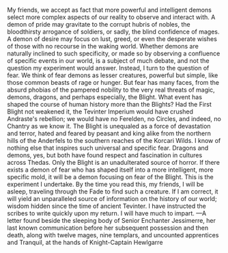 My friends, we accept as fact that more powerful and intelligent demons select more complex aspects of our reality to observe and interact with. A demon of pride may gravitate to the corrupt hubris of nobles, the bloodthirsty arrogance of soldiers, or sadly, the blind confidence of mages. A demon of desire may focus on lust, greed, or even the desperate wishes of those with no recourse in the waking world.
Whether demons are naturally inclined to such specificity, or made so by observing a confluence of specific events in our world, is a subject of much debate, and not the question my experiment would answer. Instead, I turn to the question of fear.
We think of fear demons as lesser creatures, powerful but simple, like those common beasts of rage or hunger. But fear has many faces, from the absurd phobias of the pampered nobility to the very real threats of magic, demons, dragons, and perhaps especially, the Blight.
What event has shaped the course of human history more than the Blights? Had the First Blight not weakened it, the Tevinter Imperium would have crushed Andraste's rebellion; we would have no Ferelden, no Circles, and indeed, no Chantry as we know it. The Blight is unequaled as a force of devastation and terror, hated and feared by peasant and king alike from the northern hills of the Anderfels to the southern reaches of the Korcari Wilds.
I know of nothing else that inspires such universal and specific fear. Dragons and demons, yes, but both have found respect and fascination in cultures across Thedas. Only the Blight is an unadulterated source of horror. If there exists a demon of fear who has shaped itself into a more intelligent, more specific mold, it will be a demon focusing on fear of the Blight.
This is the experiment I undertake. By the time you read this, my friends, I will be asleep, traveling through the Fade to find such a creature. If I am correct, it will yield an unparalleled source of information on the history of our world; wisdom hidden since the time of ancient Tevinter. I have instructed the scribes to write quickly upon my return. I will have much to impart.
—A letter found beside the sleeping body of Senior Enchanter Jessimerre, her last known communication before her subsequent possession and then death, along with twelve mages, nine templars, and uncounted apprentices and Tranquil, at the hands of Knight-Captain Hewlgarre
